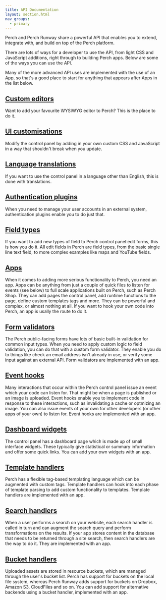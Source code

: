 ```yaml
---
title: API Documentation
layout: section.html
nav_groups:
  - primary
---
```


Perch and Perch Runway share a powerful API that enables you to extend, integrate with, and build on top of the Perch platform.

There are lots of ways for a developer to use the API, from light CSS and JavaScript additions, right through to building Perch apps. Below are some of the ways you can use the API.

Many of the more advanced API uses are implemented with the use of an App, so that's a good place to start for anything that appears after Apps in the list below.

## [Custom editors](/api/editors)

Want to add your favourite WYSIWYG editor to Perch? This is the place to do it.

## [UI customisations](/api/custom-ui)

Modify the control panel by adding in your own custom CSS and JavaScript in a way that shouldn't break when you update.

## [Language translations](/api/translations)

If you want to use the control panel in a language other than English, this is done with translations.

## [Authentication plugins](/api/auth)

When you need to manage your user accounts in an external system, authentication plugins enable you to do just that.

## [Field types](/api/field-types)

If you want to add new types of field to Perch control panel edit forms, this is how you do it. All edit fields in Perch are field types, from the basic single line text field, to more complex examples like maps and YouTube fields.

## [Apps](/api/apps)

When it comes to adding more serious functionality to Perch, you need an app. Apps can be anything from just a couple of quick files to listen for events (see below) to full scale applications built on Perch, such as Perch Shop. They can add pages the control panel, add runtime functions to the page, define custom templates tags and more. They can be powerful and complex, or almost nothing at all. If you want to hook your own code into Perch, an app is usally the route to do it.

## [Form validators](/api/validators)

The Perch public-facing forms have lots of basic built-in validation for common input types. When you need to apply custom logic to field validation, you can do that with a custom form validator. They enable you do to things like check an email address isn't already in use, or verify some input against an external API. Form validators are implemented with an app.

## [Event hooks](/api/events)

Many interactions that occur within the Perch control panel issue an event which your code can listen for. That might be when a page is published or an image is uploaded. Event hooks enable you to implement code in response to these interactions, such as invalidating a cache or optmizing an image. You can also issue events of your own for other developers (or other apps of your own) to listen for. Event hooks are implemented with an app.

## [Dashboard widgets](/api/dashboard)

The control panel has a dashboard page which is made up of small interface widgets. These typically give statistical or summary information and offer some quick links. You can add your own widgets with an app.

## [Template handlers](/api/templates)

Perch has a flexible tag-based templating language which can be augmented with custom tags. Template handlers can hook into each phase of template parsing to add custom functionality to templates. Template handlers are implemented with an app.

## [Search handlers](/api/search)

When a user performs a search on your website, each search handler is called in turn and can augment the search query and perform transformations on the results. If your app stores content in the database that needs to be returned through a site search, then search handlers are the way to do it. They are implemented with an app.

## [Bucket handlers](/api/buckets)

Uploaded assets are stored in resource buckets, which are managed through the user's bucket list. Perch has support for buckets on the local file system, whereas Perch Runway adds support for buckets on Dropbox, Amazon S3, CloudFiles and so on. You can add support for alternative backends using a bucket handler, implemented with an app.
 